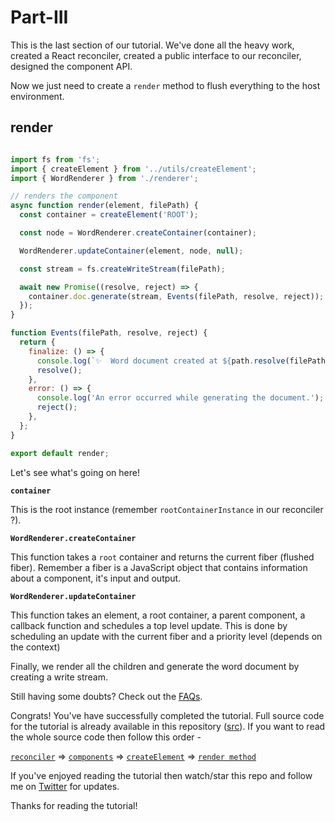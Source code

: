 # Part-III

This is the last section of our tutorial. We've done all the heavy work, created a React reconciler, created a public interface to
our reconciler, designed the component API.

Now we just need to create a `render` method to flush everything to the host environment.

## render

```js

import fs from 'fs';
import { createElement } from '../utils/createElement';
import { WordRenderer } from './renderer';

// renders the component
async function render(element, filePath) {
  const container = createElement('ROOT');

  const node = WordRenderer.createContainer(container);

  WordRenderer.updateContainer(element, node, null);

  const stream = fs.createWriteStream(filePath);

  await new Promise((resolve, reject) => {
    container.doc.generate(stream, Events(filePath, resolve, reject));
  });
}

function Events(filePath, resolve, reject) {
  return {
    finalize: () => {
      console.log(`✨  Word document created at ${path.resolve(filePath)}.`);
      resolve();
    },
    error: () => {
      console.log('An error occurred while generating the document.');
      reject();
    },
  };
}

export default render;

```

Let's see what's going on here!

**`container`**

This is the root instance (remember `rootContainerInstance` in our reconciler ?).

**`WordRenderer.createContainer`**

This function takes a `root` container and returns the current fiber (flushed fiber). Remember a fiber is a JavaScript object
that contains information about a component, it's input and output.

**`WordRenderer.updateContainer`**

This function takes an element, a root container, a parent component, a callback function and schedules a top level update.
This is done by scheduling an update with the current fiber and a priority level (depends on the context)

Finally, we render all the children and generate the word document by creating a write stream.

Still having some doubts? Check out the [FAQs](./faq.md).

Congrats! You've have successfully completed the tutorial. Full source code for the tutorial is already available in this repository ([src](./src)). If you want to read the whole source code then follow this order -

[`reconciler`](./src/reconciler/index.js)  => [`components`](./src/components/)  => [`createElement`](./src/utils/createElement.js) => [`render method`](./src/render/index.js)

If you've enjoyed reading the tutorial then watch/star this repo and follow me on [Twitter](http://twitter.com/NTulswani) for updates.

Thanks for reading the tutorial!

